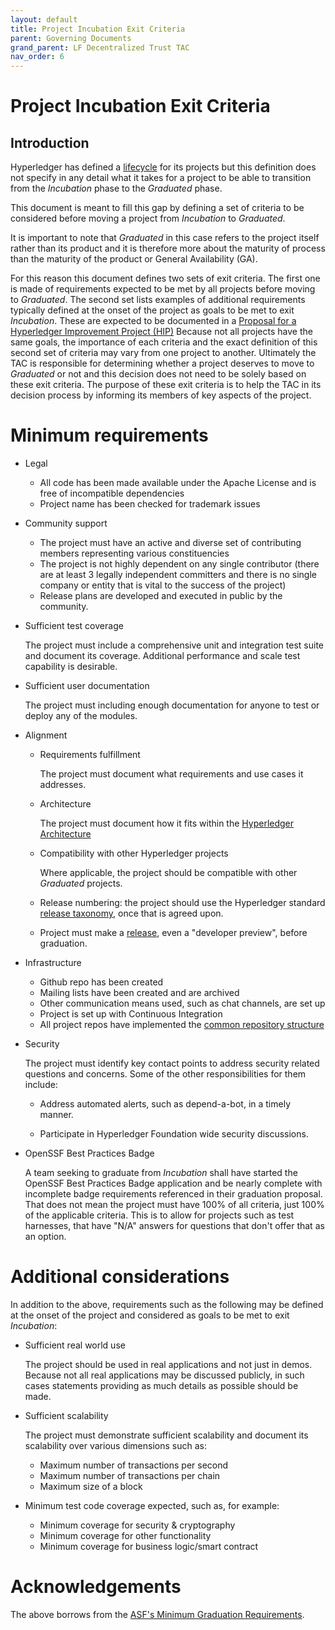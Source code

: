 ```yaml
---
layout: default
title: Project Incubation Exit Criteria
parent: Governing Documents
grand_parent: LF Decentralized Trust TAC
nav_order: 6
---
```

[//]: # (SPDX-License-Identifier: CC-BY-4.0)

# Project Incubation Exit Criteria

## Introduction

Hyperledger has defined a [lifecycle](./project-lifecycle.md) for its
projects but this definition does not specify in any detail what it
takes for a project to be able to transition from the
*Incubation* phase to the *Graduated* phase.

This document is meant to fill this gap by defining a set of criteria to
be considered before moving a project from *Incubation*
to *Graduated*.

It is important to note that *Graduated* in this case refers to
the project itself rather than its product and it is therefore more
about the maturity of process than the maturity of the product or
General Availability (GA).

For this reason this document defines two sets of exit criteria. The
first one is made of requirements expected to be met by all projects
before moving to *Graduated*. The second set lists examples of
additional requirements typically defined at the onset of the project as
goals to be met to exit *Incubation*. These are expected to be documented
in a [Proposal for a Hyperledger Improvement Project (HIP)](https://hyperledger.github.io/hyperledger-hip/)
Because not all projects have the same goals, the importance of each
criteria and the exact definition of this second set of criteria may
vary from one project to another. Ultimately the TAC is responsible for
determining whether a project deserves to move to *Graduated* or
not and this decision does not need to be solely based on these exit
criteria. The purpose of these exit criteria is to help the TAC in its
decision process by informing its members of key aspects of the project.

# Minimum requirements

-   Legal

    -   All code has been made available under the Apache License and is
        free of incompatible dependencies
    -   Project name has been checked for trademark issues

-   Community support

    -   The project must have an active and diverse set of contributing
        members representing various constituencies
    -   The project is not highly dependent on any single contributor
        (there are at least 3 legally independent committers and there
        is no single company or entity that is vital to the success of
        the project)
    -   Release plans are developed and executed in public by the
        community.

-   Sufficient test coverage

    The project must include a comprehensive unit and integration test
    suite and document its coverage. Additional performance and scale
    test capability is desirable.

-   Sufficient user documentation

    The project must including enough documentation for anyone to test
    or deploy any of the modules.

-   Alignment

    -   Requirements fulfillment

        The project must document what requirements and use cases it addresses.

    -   Architecture

        The project must document how it fits within the [Hyperledger Architecture](https://wiki.hyperledger.org/display/AWG)

    -   Compatibility with other Hyperledger projects

        Where applicable, the project should be compatible with other
        *Graduated* projects.

    -   Release numbering: the project should use the Hyperledger
        standard [release taxonomy](./release-taxonomy.md), once that is agreed upon.

    -   Project must make a [release](./release-taxonomy.md), even a "developer preview",
        before graduation.

-   Infrastructure

    -   Github repo has been created
    -   Mailing lists have been created and are archived
    -   Other communication means used, such as chat channels, are set up
    -   Project is set up with Continuous Integration
    -   All project repos have implemented the [common repository structure](./repository-structure.md)

-   Security

    The project must identify key contact points to address
    security related questions and concerns.
    Some of the other responsibilities for them include:

    -   Address automated alerts, such as depend-a-bot, in a timely manner.

    -   Participate in Hyperledger Foundation wide security discussions.

-   OpenSSF Best Practices Badge

    A team seeking to graduate from *Incubation* shall have started the
    OpenSSF Best Practices Badge application and be nearly complete with
    incomplete badge requirements referenced in their graduation proposal.
    That does not mean the project must have 100% of all criteria, just
    100% of the applicable criteria. This is to allow for projects such
    as test harnesses, that have "N/A" answers for questions that don\'t
    offer that as an option.

# Additional considerations

In addition to the above, requirements such as the following may be
defined at the onset of the project and considered as goals to be met to
exit *Incubation*:

-   Sufficient real world use

    The project should be used in real applications and not just in
    demos. Because not all real applications may be discussed publicly,
    in such cases statements providing as much details as possible
    should be made.

-   Sufficient scalability

    The project must demonstrate sufficient scalability and document its
    scalability over various dimensions such as:

    -   Maximum number of transactions per second
    -   Maximum number of transactions per chain
    -   Maximum size of a block

-   Minimum test code coverage expected, such as, for example:

    -   Minimum coverage for security & cryptography
    -   Minimum coverage for other functionality
    -   Minimum coverage for business logic/smart contract

# Acknowledgements

The above borrows from the [ASF\'s Minimum Graduation Requirements](https://incubator.apache.org/incubation/Incubation_Policy.html#Graduating+from+the+Incubator).
